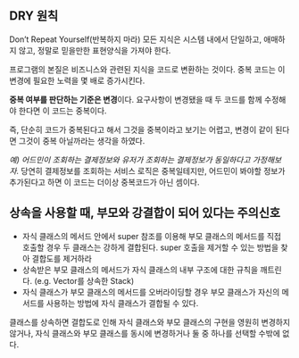 ## DRY 원칙

Don’t Repeat Yourself(반복하지 마라)
모든 지식은 시스템 내에서 단일하고, 애매하지 않고, 정말로 믿을만한 표현양식을 가져야 한다.

프로그램의 본질은 비즈니스와 관련된 지식을 코드로 변환하는 것이다. 중복 코드는 이 변경에 필요한 노력을 몇 배로 증가시킨다.

**중복 여부를 판단하는 기준은 변경**이다. 요구사항이 변경됐을 때 두 코드를 함께 수정해야 한다면 이 코드는 중복이다.

즉, 단순히 코드가 중복된다고 해서 그것을 중복이라고 보기는 어렵고, 변경이 같이 된다면 그것이 중복 아닐까라는 생각을 하였다.

*예) 어드민이 조회하는 결제정보와 유저가 조회하는 결제정보가 동일하다고 가정해보자.*
당연히 결제정보를 조회하는 서비스 로직은 중복일테지만, 어드민이 봐야할 정보가 추가된다고 하면 이 코드는 더이상 중복코드가 아닌 셈이다.

## 상속을 사용할 때, 부모와 강결합이 되어 있다는 주의신호

- 자식 클래스의 메서드 안에서 super 참조를 이용해 부모 클래스의 메서드를 직접 호출할 경우 두 클래스는 강하게 결합된다. super 호출을 제거할 수 있는 방법을 찾아 결합도를 제거하라
- 상속받은 부모 클래스의 메서드가 자식 클래스의 내부 구조에 대한 규칙을 깨트린다. (e.g. Vector를 상속한 Stack)
- 자식 클래스가 부모 클래스의 메서드를 오버라이딩할 경우 부모 클래스가 자신의 메서드를 사용하는 방법에 자식 클래스가 결합될 수 있다.

클래스를 상속하면 결합도로 인해 자식 클래스와 부모 클래스의 구현을 영원히 변경하지 않거나, 자식 클래스와 부모 클래스를 동시에 변경하거나 둘 중 하나를 선택할 수밖에 없다.
